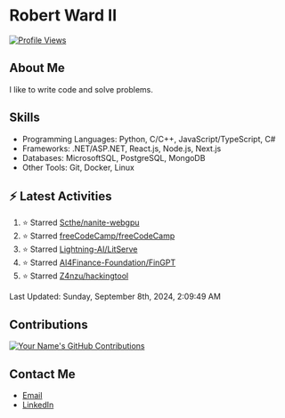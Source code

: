 
# Robert Ward II

[![Profile Views](https://komarev.com/ghpvc/?username=Robert-W-Ward)](https://github.com/Robert-W-Ward)

## About Me
I like to write code and solve problems.

## Skills
- Programming Languages: Python, C/C++, JavaScript/TypeScript, C#
- Frameworks: .NET/ASP.NET, React.js, Node.js, Next.js
- Databases: MicrosoftSQL, PostgreSQL, MongoDB
- Other Tools: Git, Docker, Linux

## :zap: Latest Activities
<!--RECENT_ACTIVITY:start-->
1. ⭐ Starred [Scthe/nanite-webgpu](https://github.com/Scthe/nanite-webgpu)
2. ⭐ Starred [freeCodeCamp/freeCodeCamp](https://github.com/freeCodeCamp/freeCodeCamp)
3. ⭐ Starred [Lightning-AI/LitServe](https://github.com/Lightning-AI/LitServe)
4. ⭐ Starred [AI4Finance-Foundation/FinGPT](https://github.com/AI4Finance-Foundation/FinGPT)
5. ⭐ Starred [Z4nzu/hackingtool](https://github.com/Z4nzu/hackingtool)
<!--RECENT_ACTIVITY:end-->

<!--RECENT_ACTIVITY:last_update-->
Last Updated: Sunday, September 8th, 2024, 2:09:49 AM
<!--RECENT_ACTIVITY:last_update_end-->

<!--END_SECTIN:activity-->
## Contributions
[![Your Name's GitHub Contributions](https://github-readme-streak-stats.herokuapp.com/?user=Robert-W-Ward&theme=radical)](https://github.com/your-username)

## Contact Me
- [Email](mailto:robertwesleyward2019@gmail.com)
- [LinkedIn](https://linkedin.com/in/https://www.linkedin.com/in/robert-ward-ii/)

